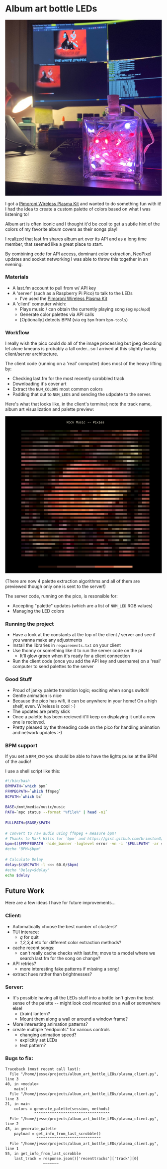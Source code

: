 # Album art bottle LEDs

![Picture of project on desk](docs/hero.jpeg)

I got a [Pimoroni Wireless Plasma Kit](https://shop.pimoroni.com/products/wireless-plasma-kit?variant=40372594704467) and wanted to do something fun with it!  I had the idea to create a custom palette of colors based on what I was listening to!

Album art is often iconic and I thought it'd be cool to get a subtle hint of the colors of my favorite album covers as their songs play!

I realized that last.fm shares album art over its API and as a long time member, that seemed like a great place to start.

By combining code for API access, dominant color extraction, NeoPixel updates and socket networking I was able to throw this together in an evening.

### Materials
* A last.fm account to pull from w/ API key
* A 'server' (such as a Raspberry Pi Pico) to talk to the LEDs
    * I've used the [Pimoroni Wireless Plasma Kit](https://shop.pimoroni.com/products/wireless-plasma-kit?variant=40372594704467)
* A 'client' computer which:
    * Plays music / can obtain the currently playing song (eg `mpc`/`mpd`)
    * Generate color palettes via API calls
    * [Optionally] detects BPM (via eg `bpm` from `bpm-tools`)

### Workflow
I really wish the pico could do all of the image processing but jpeg decoding let alone kmeans is probably a tall order...so I arrived at this slightly hacky client/server architecture.

The client code (running on a 'real' computer) does most of the heavy lifting by:
* Checking last.fm for the most recently scrobbled track
* Downloading it's cover art
* Extract the `NUM_COLORS` most common colors
* Padding that out to `NUM_LEDS` and sending the udpdate to the server.

Here's what that looks like, in the client's terminal; note the track name, album art visualization and palette preview:

![Picture of the visualization in terminal](docs/palette.png)

(There are now 4 palette extraction algorithms and all of them are previewed though only one is sent to the server!)

The server code, running on the pico, is resonsible for:
* Accepting "palette" updates (which are a list of `NUM_LED` RGB values)
* Managing the LED colors

### Running the project
* Have a look at the constants at the top of the client / server and see if you wanna make any adjustments
* Install the libraries in `requirements.txt` on your client
* Use thonny or something like it to run the server code on the pi
	* It'll glow green when it's ready for a client connection
* Run the client code (once you add the API key and username) on a 'real' computer to send palettes to the server


### Good Stuff
* Proud of janky palette transition logic; exciting when songs switch!
* Gentle animation is nice
* Because the pico has wifi, it can be anywhere in your home!  On a high shelf, even.  Wireless is cool :-)
* The updates are pretty slick
* Once a palette has been recieved it'll keep on displaying it until a new one is recieved.
* Pretty pleased by the threading code on the pico for handling animation and network updates :-)

### BPM support
If you set a `BPM_CMD` you should be able to have the lights pulse at the BPM of the audio!

I use a shell script like this:
```bash
#!/bin/bash
BPMPATH=`which bpm`
FFMPEGPATH=`which ffmpeg`
BCPATH=`which bc`

BASE=/mnt/media/music/music
PATH=`mpc status --format "%file%" | head -n1`

FULLPATH=$BASE/$PATH

# convert to raw audio using ffmpeg + measure bpm!
# Thanks to Mark Hills for `bpm` and https://gist.github.com/brimston3/34dbb439442a723313b019b92931887b !
bpm=$($FFMPEGPATH -hide_banner -loglevel error -vn -i "$FULLPATH" -ar 44100 -ac 1 -f f32le pipe:1 | $BPMPATH)
#echo "BPM=$bpm"

# Calculate Delay
delay=$($BCPATH -l <<< 60.0/$bpm)
#echo "Delay=$delay"
echo $delay
```

## Future Work
Here are a few ideas I have for future improvements...

### Client:
* Automatically choose the best number of clusters?
* TUI interace:
    * *q* for quit
    * *1,2,3,4* etc for different color extraction methods?
* cache recent songs:
    * can't really cache checks with last.fm; move to a model where we search last.fm for the song on change?
* API retries?
    * more interesting fake patterns if missing a song!
* extract hues rather than brightnesses?

### Server:
* It's possible having all the LEDs stuff into a bottle isn't given the best sense of the palette -- might look cool mounted on a wall or somewhere else!
   * (train) lantern?
   * Mount them along a wall or around a window frame?
* More interesting animation patterns?
* create multiple "endpoints" for various controls
    * changing animation speed?
    * explicitly set LEDs
    * test pattern?


### Bugs to fix:
```
Traceback (most recent call last):
  File "/home/jesse/projects/album_art_bottle_LEDs/plasma_client.py", line 3
40, in <module>
    main()
  File "/home/jesse/projects/album_art_bottle_LEDs/plasma_client.py", line 3
21, in main
    colors = generate_palette(session, methods)
             ^^^^^^^^^^^^^^^^^^^^^^^^^^^^^^^^^^
  File "/home/jesse/projects/album_art_bottle_LEDs/plasma_client.py", line 2
45, in generate_palette
    payload = get_info_from_last_scrobble()
              ^^^^^^^^^^^^^^^^^^^^^^^^^^^^^
  File "/home/jesse/projects/album_art_bottle_LEDs/plasma_client.py", line 1
55, in get_info_from_last_scrobble
    last_track = response.json()['recenttracks']['track'][0]
                 ~~~~~~~
```
